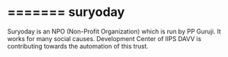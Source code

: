 
=======
suryoday
========

Suryoday is an NPO (Non-Profit Organization) which is run by PP Guruji. It works for many social causes. Development Center of IIPS DAVV is contributing towards the automation of this trust.


